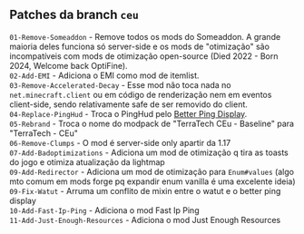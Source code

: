 Patches da branch `ceu`
---

`01-Remove-Someaddon` - Remove todos os mods do Someaddon. A grande maioria deles funciona só server-side e os mods de "otimização" são incompatíveis com mods de otimização open-source (Died 2022 - Born 2024, Welcome back OptiFine).  
`02-Add-EMI` - Adiciona o EMI como mod de itemlist.  
`03-Remove-Accelerated-Decay` - Esse mod não toca nada no `net.minecraft.client` ou em código de renderização nem em eventos client-side, sendo relativamente safe de ser removido do client.  
`04-Replace-PingHud` - Troca o PingHud pelo [Better Ping Display](https://modrinth.com/mod/better-ping-display).  
`05-Rebrand` - Troca o nome do modpack de "TerraTech CEu - Baseline" para "TerraTech - CEu"  
`06-Remove-Clumps` - O mod é server-side only apartir da 1.17  
`07-Add-Badoptimizations` - Adiciona um mod de otimização q tira as toasts do jogo e otimiza atualização da lightmap  
`09-Add-Redirector` - Adiciona um mod de otimização para `Enum#values` (algo mto comum em mods forge pq expandir enum vanilla é uma excelente ideia)  
`09-Fix-Watut` - Arruma um conflito de mixin entre o watut e o better ping display  
`10-Add-Fast-Ip-Ping` - Adiciona o mod Fast Ip Ping  
`11-Add-Just-Enough-Resources` - Adiciona o mod Just Enough Resources  
